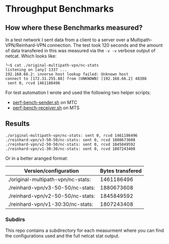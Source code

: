# Throughput Benchmarks

## How where these Benchmarks measured?

In a test network I sent data from a client to a server over a Multipath-VPN/Reinhard-VPN connection.
The test took 120 seconds and the amount of data transfered in this was measured via the ```-v -v```
verbose output of netcat. Which looks like: 

```
╰─$ cat ./original-multipath-vpn/nc-stats 
listening on [any] 1337 ...
192.168.66.2: inverse host lookup failed: Unknown host
connect to [172.31.255.88] from (UNKNOWN) [192.168.66.2] 48308
 sent 0, rcvd 1461186496
```

For test automation I wrote and used the following two helper scripts: 
  * [perf-bench-sender.sh](perf-bench-sender.sh) on MTC
  * [perf-bench-receiver.sh](perf-bench-receiver.sh) on MTS
  
## Results
```
./original-multipath-vpn/nc-stats: sent 0, rcvd 1461186496
./reinhard-vpn/v3-50-50/nc-stats: sent 0, rcvd 1880673608
./reinhard-vpn/v2-50-50/nc-stats: sent 0, rcvd 1845849592
./reinhard-vpn/v1-30:30/nc-stats: sent 0, rcvd 1807243408
```

Or in a better aranged format:

 Version/configuration | Bytes transfered
-----------------------|--------------------
./original-multipath-vpn/nc-stats: | 1461186496
./reinhard-vpn/v3-50-50/nc-stats: | 1880673608
./reinhard-vpn/v2-50-50/nc-stats: | 1845849592
./reinhard-vpn/v1-30:30/nc-stats: | 1807243408

### Subdirs
This repo contains a subdirectory for each measurment where you can find the configurations used and the full
netcat stat output.
